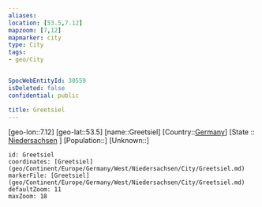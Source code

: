 ```yaml
---
aliases: 
location: [53.5,7.12]
mapzoom: [7,12] 
mapmarker: city 
type: City
tags:
- geo/City


SpocWebEntityId: 30559
isDeleted: false
confidential: public

title: Greetsiel
---
```

[geo-lon::7.12]
[geo-lat::53.5]
[name::Greetsiel]
[Country::[Germany](geo/Continent/Europe/Germany.md)]
[State :: [Niedersachsen](geo/Continent/Europe/Germany/West/Niedersachsen.md) ]
[Population::]
[Unknown::]


```leaflet
id: Greetsiel
coordinates: [Greetsiel](geo/Continent/Europe/Germany/West/Niedersachsen/City/Greetsiel.md)
markerFile: [Greetsiel](geo/Continent/Europe/Germany/West/Niedersachsen/City/Greetsiel.md)
defaultZoom: 11 
maxZoom: 18
```


